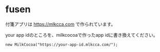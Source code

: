 fusen
=====

付箋アプリは https://mlkcca.com で作られています。

your app idのところを、milkcocoaで作ったapp idに書き換えてください。

    new MilkCocoa("https://your-app-id.mlkcca.com/");